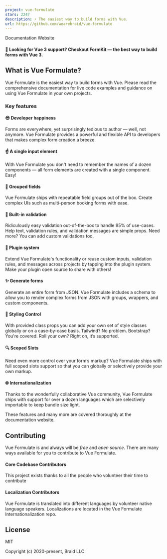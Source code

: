 ```yaml
---
project: vue-formulate
stars: 2247
description: ⚡️ The easiest way to build forms with Vue.
url: https://github.com/wearebraid/vue-formulate
---
```


Documentation Website

#### 🚀 Looking for Vue 3 support? Checkout FormKit — the best way to build forms with Vue 3.

What is Vue Formulate?
----------------------

Vue Formulate is the easiest way to build forms with Vue. Please read the comprehensive documentation for live code examples and guidance on using Vue Formulate in your own projects.

### Key features

#### 😎 Developer happiness

Forms are everywhere, yet surprisingly tedious to author — well, not anymore. Vue Formulate provides a powerful and flexible API to developers that makes complex form creation a breeze.

#### ☝️ A single input element

With Vue Formulate you don't need to remember the names of a dozen components — all form elements are created with a single component. Easy!

#### 💪 Grouped fields

Vue Formulate ships with repeatable field groups out of the box. Create complex UIs such as multi-person booking forms with ease.

#### 🎯 Built-in validation

Ridiculously easy validation out-of-the-box to handle 95% of use-cases. Help text, validation rules, and validation messages are simple props. Need more? You can add custom validations too.

#### 🔌 Plugin system

Extend Vue Formulate's functionality or reuse custom inputs, validation rules, and messages across projects by tapping into the plugin system. Make your plugin open source to share with others!

#### ✨ Generate forms

Generate an entire form from JSON. Vue Formulate includes a schema to allow you to render complex forms from JSON with groups, wrappers, and custom components.

#### 🎨 Styling Control

With provided class props you can add your own set of style classes globally or on a case-by-case basis. Tailwind? No problem. Bootstrap? You're covered. Roll your own? Right on, it’s supported.

#### 🔍 Scoped Slots

Need even more control over your form’s markup? Vue Formulate ships with full scoped slots support so that you can globally or selectively provide your own markup.

#### 🌐 Internationalization

Thanks to the wonderfully collaborative Vue community, Vue Formulate ships with support for over a dozen languages which are selectively importable to keep bundle size light.

These features and many more are covered thoroughly at the documentation website.

Contributing
------------

Vue Formulate is and always will be _free_ and _open source_. There are many ways available for you to contribute to Vue Formulate.

#### Core Codebase Contributors

This project exists thanks to all the people who volunteer their time to contribute

#### Localization Contributors

Vue Formulate is translated into different languages by volunteer native language speakers. Localizations are located in the Vue Formulate Internationalization repo.

License
-------

MIT

Copyright (c) 2020-present, Braid LLC
